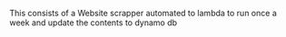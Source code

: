 This consists of a Website scrapper automated to lambda to run once a week and update the contents to dynamo db
